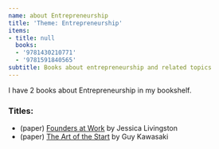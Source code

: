 ```yaml
---
name: about Entrepreneurship
title: 'Theme: Entrepreneurship'
items:
- title: null
  books:
  - '9781430210771'
  - '9781591840565'
subtitle: Books about entrepreneurship and related topics
---
```

I have 2 books about Entrepreneurship in my bookshelf.

### Titles:
- (paper) [Founders at Work](/books/info/9781430210771) by Jessica Livingston
- (paper) [The Art of the Start](/books/info/9781591840565) by Guy Kawasaki
